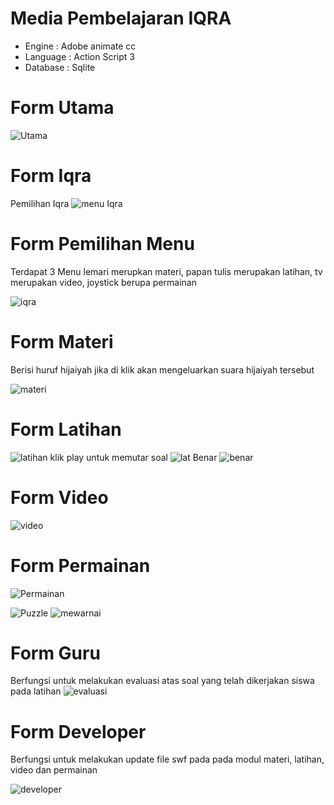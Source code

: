 # Media Pembelajaran IQRA

- Engine   : Adobe animate cc
- Language : Action Script 3
- Database : Sqlite

# Form Utama

![Utama](https://user-images.githubusercontent.com/70549506/209320272-b5ef1232-102b-44e5-a891-abc49d6af699.PNG)

# Form Iqra
Pemilihan Iqra
![menu Iqra](https://user-images.githubusercontent.com/70549506/209320522-f30aad3d-244b-4a5b-b58f-16547d9d9630.PNG)

# Form Pemilihan Menu
Terdapat 3 Menu lemari merupkan materi, papan tulis merupakan latihan, tv merupakan video, joystick berupa permainan

![iqra](https://user-images.githubusercontent.com/70549506/209320625-70a64813-3a91-412c-9bf8-cc672517933a.PNG)

# Form Materi
Berisi huruf hijaiyah jika di klik akan mengeluarkan suara hijaiyah tersebut

![materi](https://user-images.githubusercontent.com/70549506/209321038-e4f605d3-f115-4a67-a8ec-dec93a462f8d.PNG)

# Form Latihan 
![latihan](https://user-images.githubusercontent.com/70549506/209321246-c61da7b4-be4e-4512-8e11-eb9b333ec0d1.PNG)
klik play untuk memutar soal
![lat](https://user-images.githubusercontent.com/70549506/209321875-c2c2529b-c434-4dae-99a1-1530ee6a4418.PNG)
Benar
![benar](https://user-images.githubusercontent.com/70549506/209322198-0066d4c5-d03b-4fa6-bef7-e12826242f34.PNG)

# Form Video
![video](https://user-images.githubusercontent.com/70549506/209322295-71927787-220b-4886-aba0-f7ce678626f1.PNG)

# Form Permainan
![Permainan](https://user-images.githubusercontent.com/70549506/209322379-27598966-a51b-402d-ad9f-ef2866dc960d.PNG)

![Puzzle](https://user-images.githubusercontent.com/70549506/209322817-732a7dee-c1e1-4688-9634-84fa82614322.PNG)
![mewarnai](https://user-images.githubusercontent.com/70549506/209322827-0c574f2d-e16d-4cca-86d8-df2e63116a9e.PNG)

# Form Guru
Berfungsi untuk melakukan evaluasi atas soal yang telah dikerjakan siswa pada latihan
![evaluasi](https://user-images.githubusercontent.com/70549506/209323122-5ed12889-1f75-460d-9910-f87f5bb9d635.PNG)

# Form Developer 
Berfungsi untuk melakukan update file swf pada pada modul materi, latihan, video dan permainan

![developer](https://user-images.githubusercontent.com/70549506/209323357-98c8ed88-8218-4283-9dc8-45c5ef9bb8ca.PNG)



